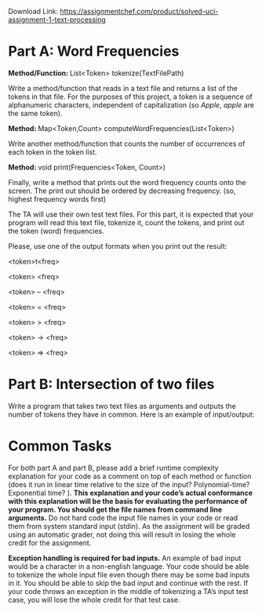Download Link: https://assignmentchef.com/product/solved-uci-assignment-1-text-processing
<br>
<h1>Part A: Word Frequencies</h1>

<strong> Method/Function: </strong>List&lt;Token&gt; tokenize(TextFilePath)

Write a method/function that reads in a text file and returns a list of the tokens in that file. For the purposes of this project, a token is a sequence of alphanumeric characters, independent of capitalization (so <em>Apple</em>, <em>apple</em> are the same token).

<strong> Method:        </strong>Map&lt;Token,Count&gt; computeWordFrequencies(List&lt;Token&gt;)

Write another method/function that counts the number of occurrences of each token in the token list.

<strong> Method:         </strong>void print(Frequencies&lt;Token, Count&gt;)

Finally, write a method that prints out the word frequency counts onto the screen. The print out should be ordered by decreasing frequency. (so, highest frequency words first)

The TA will use their own test text files. For this part, it is expected that your program will read this text file, tokenize it, count the tokens, and print out the token (word) frequencies.

Please, use one of the output formats when you print out the result:

&lt;token&gt;t&lt;freq&gt;

&lt;token&gt; &lt;freq&gt;

&lt;token&gt; – &lt;freq&gt;

&lt;token&gt; = &lt;freq&gt;

&lt;token&gt; &gt; &lt;freq&gt;

&lt;token&gt; -&gt; &lt;freq&gt;

&lt;token&gt; =&gt; &lt;freq&gt;




<h1>Part B: Intersection of two files</h1>

Write a program that takes two text files as arguments and outputs the number of tokens they have in common. Here is an example of input/output:

<h1>Common Tasks</h1>

For both part A and part B, please add a brief runtime complexity explanation for your code as a comment on top of each method or function (does it run in linear time relative to the size of the input? Polynomial-time? Exponential time? ). <strong>This explanation and your code’s actual conformance with this explanation will be the basis for evaluating the performance of your program. </strong><strong> You should get the file names from command line arguments.</strong> Do not hard code the input file names in your code or read them from system standard input (stdin). As the assignment will be graded using an automatic grader, not doing this will result in losing the whole credit for the assignment.

<strong> Exception handling is required for bad inputs.</strong> An example of bad input would be a character in a non-english language. Your code should be able to tokenize the whole input file even though there may be some bad inputs in it. You should be able to skip the bad input and continue with the rest. If your code throws an exception in the middle of tokenizing a TA’s input test case, you will lose the whole credit for that test case.